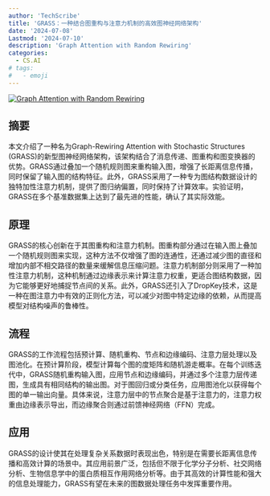 ```yaml
---
author: 'TechScribe'
title: 'GRASS：一种结合图重构与注意力机制的高效图神经网络架构'
date: '2024-07-08'
Lastmod: '2024-07-10'
description: 'Graph Attention with Random Rewiring'
categories:
  - CS.AI
# tags:
#   - emoji
---
```


[![Graph Attention with Random Rewiring](https://arxiv-research-1301205113.cos.ap-guangzhou.myqcloud.com/images/2407.05649v1.pdf_0.jpg)](https://arxiv.org/abs/2407.05649v1)

## 摘要

本文介绍了一种名为Graph-Rewiring Attention with Stochastic Structures (GRASS)的新型图神经网络架构，该架构结合了消息传递、图重构和图变换器的优势。GRASS通过叠加一个随机规则图来重构输入图，增强了长距离信息传播，同时保留了输入图的结构特征。此外，GRASS采用了一种专为图结构数据设计的独特加性注意力机制，提供了图归纳偏置，同时保持了计算效率。实验证明，GRASS在多个基准数据集上达到了最先进的性能，确认了其实际效能。<!--more-->

## 原理

GRASS的核心创新在于其图重构和注意力机制。图重构部分通过在输入图上叠加一个随机规则图来实现，这种方法不仅增强了图的连通性，还通过减少图的直径和增加内部不相交路径的数量来缓解信息压缩问题。注意力机制部分则采用了一种加性注意力机制，这种机制通过边缘表示来计算注意力权重，更适合图结构数据，因为它能够更好地捕捉节点间的关系。此外，GRASS还引入了DropKey技术，这是一种在图注意力中有效的正则化方法，可以减少对图中特定边缘的依赖，从而提高模型对结构噪声的鲁棒性。

## 流程

GRASS的工作流程包括预计算、随机重构、节点和边缘编码、注意力层处理以及图池化。在预计算阶段，模型计算每个图的度矩阵和随机游走概率。在每个训练迭代中，GRASS随机重构输入图，应用节点和边缘编码，并通过多个注意力层传递图，生成具有相同结构的输出图。对于图回归或分类任务，应用图池化以获得每个图的单一输出向量。具体来说，注意力层中的节点聚合是基于注意力的，注意力权重由边缘表示导出，而边缘聚合则通过前馈神经网络（FFN）完成。

## 应用

GRASS的设计使其在处理复杂关系数据时表现出色，特别是在需要长距离信息传播和高效计算的场景中。其应用前景广泛，包括但不限于化学分子分析、社交网络分析、生物信息学中的蛋白质相互作用网络分析等。由于其高效的计算性能和强大的信息处理能力，GRASS有望在未来的图数据处理任务中发挥重要作用。